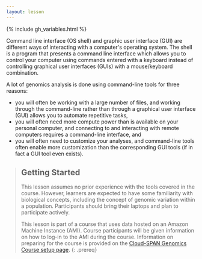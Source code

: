 ```yaml
---
layout: lesson
---
```


{% include gh_variables.html %}


Command line interface (OS shell) and graphic user interface (GUI) are different ways of interacting with a computer's operating system. The shell is a program that presents a command line interface which allows you to control your computer using commands entered with a keyboard instead of controlling graphical user interfaces (GUIs) with a mouse/keyboard combination.

A lot of genomics analysis is done using command-line tools for three reasons:   

- you will often be working with a large number of files, and working through the command-line rather than 
through a graphical user interface (GUI) allows you to automate repetitive tasks,    
- you will often need more compute power than is available on your personal computer, and 
connecting to and interacting with remote computers requires a command-line interface, and    
- you will often need to customize your analyses, and command-line tools often enable more 
customization than the corresponding GUI tools (if in fact a GUI tool even exists).   


> ## Getting Started
>
> This lesson assumes no prior experience with the tools covered in the course. 
> However, learners are expected to have some familiarity with biological concepts,
> including the 
> concept of genomic variation within a population. Participants should bring their laptops and plan to participate actively. 
>
> This lesson is part of a course that uses data hosted on an Amazon Machine Instance (AMI). Course participants will be given 
> information on how
> to log-in to the AMI during the course. Information on preparing for the course is provided on the [Cloud-SPAN Genomics Course setup page](https://cloud-span.github.io/genomics01-intro/setup.html).
{: .prereq}
